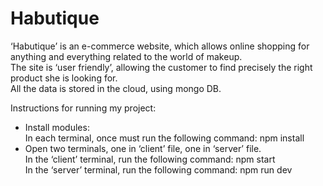 # Habutique

‘Habutique’ is an e-commerce website, which allows online shopping for anything and everything related to the world of makeup.  
The site is ‘user friendly’, allowing the customer to find precisely the right product she is looking for.   
All the data is stored in the cloud, using mongo DB.  

Instructions for running my project:   
* Install modules:     
  In each terminal, once must run the following command: npm install   
* Open two terminals, one in ‘client’ file, one in ‘server’ file.   
  In the ‘client’ terminal, run the following command: npm start   
  In the ‘server’ terminal, run the following command: npm run dev
   
